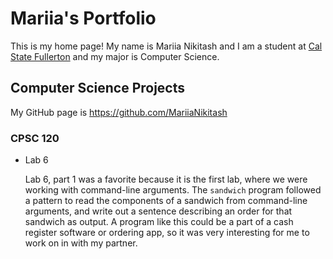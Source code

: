 # Mariia's Portfolio
This is my home page! My name is Mariia Nikitash and I am a student at [Cal State Fullerton](http://www.fullerton.edu/) and my major is Computer Science.

## Computer Science Projects

My GitHub page is https://github.com/MariiaNikitash

### CPSC 120

* Lab 6

    Lab 6, part 1 was a favorite because it is the first lab, where we were working with command-line arguments. The `sandwich` program followed a pattern to read the components of a sandwich from command-line arguments, and write       out a sentence describing an order for that sandwich as output. A program like this could be a part of a cash register software or ordering app, so it was very interesting for me to work on in with my partner.


